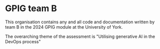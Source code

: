 # GPIG team B

This organisation contains any and all code and documentation written by team B in the 2024 GPIG module at the University of York.

The overarching theme of the assessment is "Utilising generative AI in the DevOps process"
